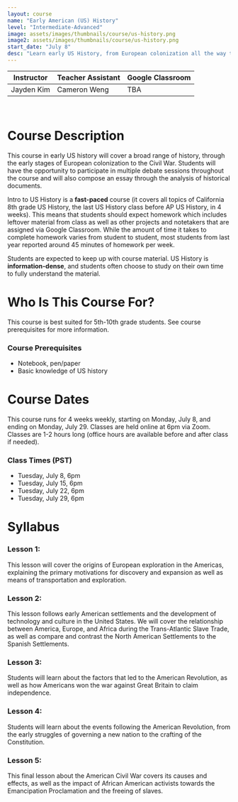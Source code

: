 ```yaml
---
layout: course
name: "Early American (US) History"
level: "Intermediate-Advanced"
image: assets/images/thumbnails/course/us-history.png
image2: assets/images/thumbnails/course/us-history.png
start_date: "July 8"
desc: "Learn early US History, from European colonization all the way to the Civil War!"
---
```

<link rel="stylesheet" href="assets/css/table.css">
<table class="styled-table">
    <thead>
        <tr>
            <th>Instructor</th>
            <th>Teacher Assistant</th>
            <th>Google Classroom</th>
        </tr>
    </thead>
    <tbody>
        <tr>
            <td>Jayden Kim</td>
            <td>Cameron Weng</td>
            <td>TBA</td>
        </tr>
    </tbody>
</table>
<br/>

# Course Description

This course in early US history will cover a broad range of history, through the early stages of European colonization to the Civil War. Students will have the opportunity to participate in multiple debate sessions throughout the course and will also compose an essay through the analysis of historical documents.

Intro to US History is a **fast-paced** course (it covers all topics of California 8th grade US History, the last US History class before AP US History, in 4 weeks). This means that students should expect homework which includes leftover material from class as well as other projects and notetakers that are assigned via Google Classroom. While the amount of time it takes to complete homework varies from student to student, most students from last year reported around 45 minutes of homework per week.

Students are expected to keep up with course material. US History is **information-dense**, and students often choose to study on their own time to fully understand the material.

# Who Is This Course For?

This course is best suited for 5th-10th grade students. See course prerequisites for more information.

### Course Prerequisites

- Notebook, pen/paper
- Basic knowledge of US history

# Course Dates

This course runs for 4 weeks weekly, starting on Monday, July 8, and ending on Monday, July 29. Classes are held online at 6pm via Zoom. Classes are 1-2 hours long (office hours are available before and after class if needed).

### Class Times (PST)

- Tuesday, July 8, 6pm
- Tuesday, July 15, 6pm
- Tuesday, July 22, 6pm
- Tuesday, July 29, 6pm

# Syllabus

### Lesson 1:

This lesson will cover the origins of European exploration in the Americas, explaining the primary motivations for discovery and expansion as well as means of transportation and exploration.

### Lesson 2:

This lesson follows early American settlements and the development of technology and culture in the United States. We will cover the relationship between America, Europe, and Africa during the Trans-Atlantic Slave Trade, as well as compare and contrast the North American Settlements to the Spanish Settlements.

### Lesson 3:

Students will learn about the factors that led to the American Revolution, as well as how Americans won the war against Great Britain to claim independence.

### Lesson 4:

Students will learn about the events following the American Revolution, from the early struggles of governing a new nation to the crafting of the Constitution.

### Lesson 5:

This final lesson about the American Civil War covers its causes and effects, as well as the impact of African American activists towards the Emancipation Proclamation and the freeing of slaves. 
